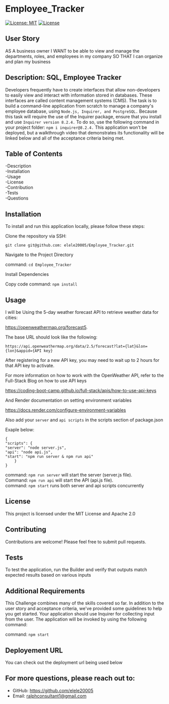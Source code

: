 # Employee_Tracker
[![License: MIT](https://img.shields.io/badge/License-MIT-yellow.svg)](https://opensource.org/licenses/MIT) 
[![License](https://img.shields.io/badge/License-Apache_2.0-blue.svg)](https://opensource.org/licenses/Apache-2.0) 

## User Story
AS A business owner
I WANT to be able to view and manage the departments, roles, and employees in my company
SO THAT I can organize and plan my business

## Description: SQL, Employee Tracker
Developers frequently have to create interfaces that allow non-developers to easily view and interact with information stored in databases. These interfaces are called content management systems (CMS). The task is to build a command-line application from scratch to manage a company's employee database, using `Node.js, Inquirer, and PostgreSQL.`
Because this task will require the use of the Inquirer package, ensure that you install and use `Inquirer version 8.2.4.` To do so, use the following command in your project folder: `npm i inquirer@8.2.4.`
This application won’t be deployed, but a walkthrough video that demonstrates its functionality will be linked below and all of the acceptance criteria being met.

## Table of Contents

-Description      
-Installation   
-Usage     
-License       
-Contribution       
-Tests        
-Questions

## Installation
To install and run this application locally, please follow these steps:

Clone the repository via SSH:

`git clone git@github.com: elele20005/Employee_Tracker.git`
       
   Navigate to the Project Directory


 command: `cd Employee_Tracker`
 
Install Dependencies

Copy code
command:  `npm install`

## Usage

I will be Using the 5-day weather forecast API to retrieve weather data for cities:       

https://openweathermap.org/forecast5.


The base URL should look like the following:    

`https://api.openweathermap.org/data/2.5/forecast?lat={lat}&lon={lon}&appid={API key}`


After registering for a new API key, you may need to wait up to 2 hours for that API key to activate.

For more information on how to work with the OpenWeather API, refer to the Full-Stack Blog on how to use API keys

https://coding-boot-camp.github.io/full-stack/apis/how-to-use-api-keys  

And Render documentation on setting environment variables 

https://docs.render.com/configure-environment-variables

Also add your `server` and `api scripts` in the scripts section of package.json      

Exaple below:

`{ `        
`"scripts": { `     
` "server": "node server.js",  `    
  ` "api": "node api.js",  `      
   ` "start": "npm run server & npm run api"  `       
         `     } `       
         `}`      

command: `npm run server` will start the server (server.js file).      
Command: `npm run api` will start the API (api.js file).          
command: `npm start` runs both server and api scripts concurrently

## License
This project is licensed under the MIT License and Apache 2.0

## Contributing
Contributions are welcome! Please feel free to submit pull requests.

## Tests
To test the application, run the Builder and verify that outputs match expected results based on various inputs


## Additional Requirements
This Challenge combines many of the skills covered so far. In addition to the user story and acceptance criteria, we've provided some guidelines to help you get started. Your application should use Inquirer for collecting input from the user. The application will be invoked by using the following command:

command:  `npm start` 

## Deployement URL
You can check out the deployment url being used below      




## For more questions, please reach out to:
 
- GitHub: https://github.com/elele20005
- Email: ralphconsultant1@gmail.com
